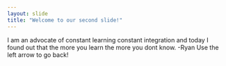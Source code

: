 ```yaml
---
layout: slide
title: "Welcome to our second slide!"
---
```

I am an advocate of constant learning constant integration and today I found out that the more you learn the more you dont know. -Ryan 
Use the left arrow to go back!
